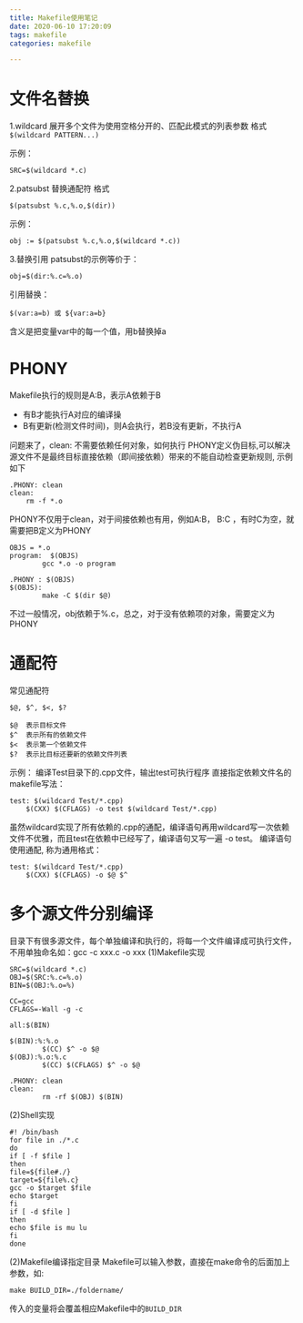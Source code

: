 ```yaml
---
title: Makefile使用笔记
date: 2020-06-10 17:20:09
tags: makefile
categories: makefile

---
```


# 文件名替换
1.wildcard
展开多个文件为使用空格分开的、匹配此模式的列表参数
格式
`$(wildcard PATTERN...)`

示例：

    SRC=$(wildcard *.c)

2.patsubst
替换通配符
格式

    $(patsubst %.c,%.o,$(dir))

示例：

    obj := $(patsubst %.c,%.o,$(wildcard *.c))

3.替换引用
patsubst的示例等价于：

    obj=$(dir:%.c=%.o)

引用替换：

    $(var:a=b) 或 ${var:a=b}

含义是把变量var中的每一个值，用b替换掉a

# PHONY
Makefile执行的规则是A:B，表示A依赖于B

 - 有B才能执行A对应的编译操
 - B有更新(检测文件时间)，则A会执行，若B没有更新，不执行A

问题来了，clean: 不需要依赖任何对象，如何执行
PHONY定义伪目标,可以解决源文件不是最终目标直接依赖（即间接依赖）带来的不能自动检查更新规则, 示例如下

    .PHONY: clean
    clean:
        rm -f *.o

PHONY不仅用于clean，对于间接依赖也有用，例如A:B， B:C ，有时C为空，就需要把B定义为PHONY

    OBJS = *.o
    program:  $(OBJS)
            gcc *.o -o program
     
    .PHONY : $(OBJS)
    $(OBJS):
            make -C $(dir $@)

不过一般情况，obj依赖于%.c，总之，对于没有依赖项的对象，需要定义为PHONY

# 通配符
常见通配符

    $@, $^, $<, $?
    
    $@  表示目标文件
    $^  表示所有的依赖文件
    $<  表示第一个依赖文件
    $?  表示比目标还要新的依赖文件列表

示例：
编译Test目录下的.cpp文件，输出test可执行程序
直接指定依赖文件名的makefile写法：

    test: $(wildcard Test/*.cpp)
    	$(CXX) $(CFLAGS) -o test $(wildcard Test/*.cpp) 

虽然wildcard实现了所有依赖的.cpp的通配，编译语句再用wildcard写一次依赖文件不优雅，而且test在依赖中已经写了，编译语句又写一遍 -o test。
编译语句使用通配, 称为通用格式：

    test: $(wildcard Test/*.cpp)
    	$(CXX) $(CFLAGS) -o $@ $^

# 多个源文件分别编译
目录下有很多源文件，每个单独编译和执行的，将每一个文件编译成可执行文件，不用单独命名如：gcc -c xxx.c -o xxx
(1)Makefile实现

    SRC=$(wildcard *.c)
    OBJ=$(SRC:%.c=%.o)
    BIN=$(OBJ:%.o=%)
     
    CC=gcc
    CFLAGS=-Wall -g -c
     
    all:$(BIN)
    
    $(BIN):%:%.o
            $(CC) $^ -o $@
    $(OBJ):%.o:%.c
            $(CC) $(CFLAGS) $^ -o $@
    
    .PHONY: clean
    clean:
            rm -rf $(OBJ) $(BIN)

(2)Shell实现

    #! /bin/bash
    for file in ./*.c
    do
    if [ -f $file ]
    then
    file=${file#./}
    target=${file%.c}
    gcc -o $target $file
    echo $target
    fi
    if [ -d $file ]
    then
    echo $file is mu lu
    fi
    done

(2)Makefile编译指定目录
Makefile可以输入参数，直接在make命令的后面加上参数，如:

    make BUILD_DIR=./foldername/

传入的变量将会覆盖相应Makefile中的`BUILD_DIR`
